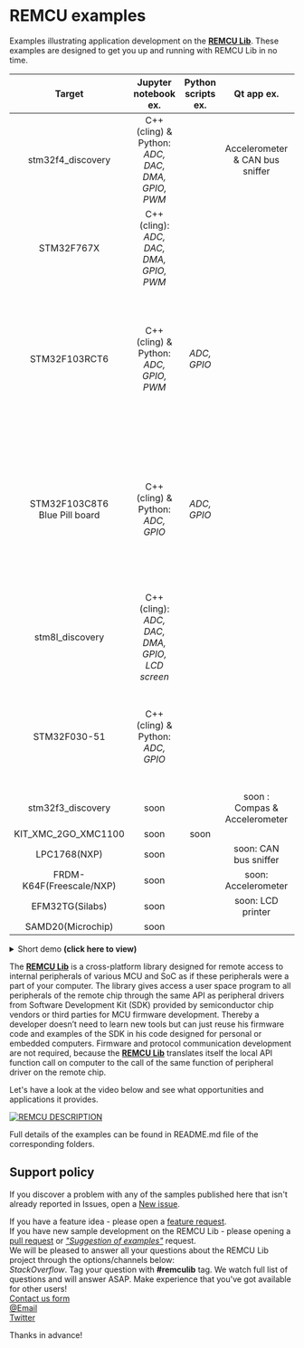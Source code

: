 # REMCU examples

Examples illustrating application development on the [**REMCU Lib**](https://remotemcu.com/). These examples are designed to get you up and running with REMCU Lib in no time.

| Target 	| Jupyter notebook ex. 	| Python scripts ex. 	| Qt app ex. 	| C/C++ app ex. 	| Raspberry Pi board examples 	|
|:-----------------:	|:--------------------------------------------------:	|:------------------:	|:-------------------------------:	|:--------------------:	|:------------------------------------------------------------------------------------------------:	|
| stm32f4_discovery 	| C++(cling) & Python:<br>*ADC, DAC, DMA, GPIO, PWM* 	|  	| Accelerometer & CAN bus sniffer 	|  	|  	|
| STM32F767X 	| C++(cling): *ADC, DAC, DMA, GPIO, PWM* 	|  	|  	|  	|  	|
| STM32F103RCT6 	| C++(cling) & Python: *ADC, GPIO, PWM* 	| *ADC, GPIO* 	|  	| *ADC, DAC, DMA, GPIO, CAN bus* 	| C/C++ apps & Python scripts: *ADC, GPIO, CAN bus*<br> - the prepared Raspbian image is available 	|
| STM32F103C8T6<br>Blue Pill board 	| C++(cling) & Python: *ADC, GPIO* 	| *ADC, GPIO* 	|  	| ADC, CAN Bus 	| <br>C/C++ apps & Python scripts: *ADC, GPIO, CAN bus*<br> - the prepared Raspbian image will be available 	|
| stm8l_discovery 	| C++(cling): *ADC, DAC, DMA, GPIO, LCD screen* 	|  	|  	|  	|  	|
| STM32F030-51 	| C++(cling) & Python: *ADC, GPIO* 	|  	|  	|  	| Python scripts: *ADC, GPIO*<br> - the prepared Raspbian image is available 	|
| stm32f3_discovery 	| soon 	|  	| soon : Compas & Accelerometer 	|  	|  	|
| KIT_XMC_2GO_XMC1100 	| soon 	| soon 	|  	|  	|  	|
| LPC1768(NXP) 	| soon 	|  	| soon: CAN bus sniffer 	|  	|  	|
| FRDM-K64F(Freescale/NXP) 	| soon 	|  	| soon: Accelerometer 	|  	|  	|
| EFM32TG(Silabs) 	| soon 	|  	| soon: LCD printer 	|  	|  	|
| SAMD20(Microchip) 	| soon 	|  	|  	|  	|  	|

<details>
	<summary> Short demo
		<b>(click here to view) </b></summary>

stm32f4_discovery/accell_graph demo:  
![monitor_of_acc](stm32f4_discovery/accell_graph/img/monitor_of_acc.gif)  

stm32f4_discovery/CAN_BUS demo:  
![monitor_of_acc](stm32f4_discovery/CAN_BUS/img/CAN_demo.gif)

stm32f4_discovery/jupyter-notebook PWM demo:  
![slider_f4d](stm32f4_discovery/jupyter-notebook/img/slider_f4d.gif)  

stm32f4_discovery/jupyter-notebook ADC demo:  
![f4_adc](stm32f4_discovery/jupyter-notebook/img/f4_adc.gif)
</details>

The [**REMCU Lib**](https://remotemcu.com/) is a cross-platform library designed for remote access to internal peripherals of various MCU and SoC as if these peripherals were a part of your computer.
The library gives access a user space program to all peripherals of the remote chip  through the same API as peripheral drivers from Software Development Kit (SDK) provided by semiconductor chip vendors or third parties for MCU firmware development.
Thereby a developer doesn’t need to learn new tools but can just reuse his firmware code and examples of the SDK in his code designed for personal or embedded computers.
Firmware and protocol communication development are not required, because the [**REMCU Lib**](https://remotemcu.com/) translates itself the local API function call on computer to the call of the same function of peripheral driver on the remote chip.

Let's have a look at the video below and see what opportunities and applications it provides.

[![REMCU DESCRIPTION](img/preview_description.png)](https://youtu.be/PJPl9Y96hA0)

Full details of the examples can be found in README.md file of the corresponding folders.

## Support policy

If you discover a problem with any of the samples published here that isn't already reported in Issues, open a [New issue](https://github.com/remotemcu/remcu_examples/issues/new?assignees=&labels=bug&template=bug_report.md&title=).

If you have a feature idea - please open a [feature request](https://github.com/remotemcu/remcu_examples/issues/new?assignees=&labels=Feature+request&template=feature_request.md&title=).  
If you have new sample development on the REMCU Lib  - please opening a [pull request](https://github.com/remotemcu/remcu_examples/pulls) or [*"Suggestion of examples"*](https://github.com/remotemcu/remcu_examples/issues/new?assignees=&labels=Suggestion+of+examples&template=suggestion-of-examples.md&title=) request.  
We will be pleased to answer all your questions about the REMCU Lib project through the options/channels below:  
*StackOverflow*. Tag your question with **#remculib** tag. We watch full list of questions and will answer ASAP. Make experience that you've got available for other users!  
[Contact us form](https://remotemcu.com/contact-us)  
[@Email](support@remotemcu.com)  
[Twitter](https://twitter.com/RemoteMcu)  

Thanks in advance!
